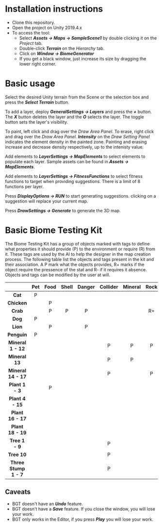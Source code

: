 
# Installation instructions

- Clone this repository.
- Open the project on Unity 2019.4.x
- To access the tool:
  - Select ***Assets -> Maps -> SampleScene1*** by double clicking it on the *Project* tab.
  - Double-click ***Terrain*** on the *Hierarchy* tab.
  - Click on ***Window -> BiomeGenerator***
  - If you get a black window, just increase its size by dragging the lower right corner.

# Basic usage

Select the desired Unity terrain from the Scene or the selection box and press the ***Select Terrain*** button.

To add a layer, deploy ***GeneralSettings -> Layers*** and press the ***+*** button. The ***X*** button deletes the layer and the ***O*** selects the layer. The toggle button sets the layer's visibility.

To paint, left click and drag over the *Draw Area Panel*. To erase, right click and drag over the *Draw Area Panel*. ***Intensity*** on the *Draw Setting Panel* indicates the element density in the painted zone. Painting and erasing increase and decrease density respectively, up to the intenisty value.  


Add elements to ***LayerSettings -> MapElements*** to select elements to populate each layer. Sample assets can be found in ***Assets -> MapElements***.

Add elements to ***LayerSettings -> FitnessFunctions*** to select fitness functions to target when providing suggestions. There is a limit of 8 functions per layer.

Press ***DisplayOptions -> RUN*** to start generating suggestions. clicking on a suggestion will replace your current map.

Press ***DrawSettings -> Generate*** to generate the 3D map.

# Basic Biome Testing Kit

The Biome Testing Kit has a group of objects marked with tags to define what properties it should provide (P) to the environment or require (R) from it. These tags are used by the AI to help the designer in the map creation process. The following table list the objects and tags present in the kit and their association. A P mark what the objects provides, R+ marks if the object require the pressence of the stat and R- if it requires it absence. Objects and tags can be modified by the user at will.

|                     |**Pet**|**Food**|**Shell**|**Danger**|**Collider**|**Mineral**|**Rock**|**Magic**|**Wood**|**Leaves**|**Shadow**|**Grass**|**Decorative**| 
|:---:                |:---:  |:---:   |:---:    |:---:     |:---:       |:---:      |:---:   |:---:    |:---:   |:---:     |:---:     |:---:    |:---:         | 
|**Cat**              |P      |        |         |          |            |           |        |         |        |          |R+        |         |              |
|**Chicken**          |       |P       |         |          |            |           |        |         |        |          |          |R+       |              |
|**Crab**             |       |P       |P        |P         |            |           |R+      |         |        |          |          |         |              |
|**Dog**              |P      |        |         |          |            |           |        |         |        |          |          |         |              |
|**Lion**             |       |P       |         |P         |            |           |        |         |        |          |R+        |R+       |              |
|**Penguin**          |P      |        |         |          |            |           |        |R+       |        |          |          |         |              |
|**Mineral 1 - 12**   |       |        |         |          |P           |P          |P       |         |R-      |          |          |         |              |
|**Mineral 13**       |       |        |         |          |P           |P          |        |R+       |        |          |          |         |              |
|**Mineral 14 - 17**  |       |        |         |          |P           |           |P       |         |R-      |          |          |         |              |
|**Plant 1 - 3**      |       |P       |         |          |            |           |        |         |        |P         |P         |P        |              |
|**Plant 4 - 15**     |       |        |         |          |            |           |        |         |        |          |          |P        |              |
|**Plant 16 - 17**    |       |        |         |          |            |           |        |         |        |          |          |P        |P             |
|**Plant 18 - 19**    |       |        |         |          |            |           |        |R+       |        |          |          |P        |              |
|**Tree 1 - 9**       |       |        |         |          |P           |           |        |         |P       |P         |P         |         |              |
|**Tree 10**          |       |        |         |          |P           |           |        |P        |        |          |          |         |              |
|**Three Stump 1 - 7**|       |        |         |          |P           |           |        |         |P       |          |          |         |              |

## Caveats 

- BGT doesn't have an ***Undo*** feature.
- BGT doesn't have a ***Save*** feature. If you close the window, you will lose your work.
- BGT only works in the Editor, if you press ***Play*** you will lose your work.
